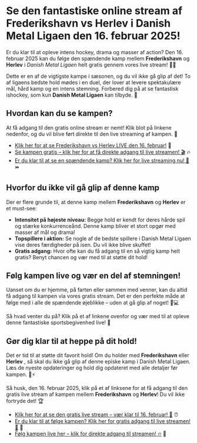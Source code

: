 # Se den fantastiske online stream af Frederikshavn vs Herlev i Danish Metal Ligaen den 16. februar 2025!

Er du klar til at opleve intens hockey, drama og masser af action? Den 16. februar 2025 kan du følge den spændende kamp mellem **Frederikshavn** og **Herlev** i _Danish Metal Ligaen_ helt gratis gennem vores live stream! 🏒🔥

Dette er en af de vigtigste kampe i sæsonen, og du vil ikke gå glip af det! To af ligaens bedste hold mødes i en duel, der lover at levere spektakulære mål, hård kamp og en intens stemning. Forbered dig på at se fantastisk ishockey, som kun **Danish Metal Ligaen** kan tilbyde. 🌟

## Hvordan kan du se kampen?

At få adgang til den gratis online stream er nemt! Klik blot på linkene nedenfor, og du vil blive ført direkte til den live streaming af kampen. 🎥

- [Klik her for at se Frederikshavn vs Herlev LIVE den 16. februar!](https://tinyurl.com/livestreamfreeo?st=Frederikshavn+vs+Herlev&si=ghc) 📅
- [Se kampen gratis – klik her for at få direkte adgang til live streamen! 🎬](https://tinyurl.com/livestreamfreeo?st=Frederikshavn+vs+Herlev&si=ghc) 🔥
- [Er du klar til at se en spændende kamp? Klik her for live streaming nu! 🏒](https://tinyurl.com/livestreamfreeo?st=Frederikshavn+vs+Herlev&si=ghc) ⏩

## Hvorfor du ikke vil gå glip af denne kamp

Der er flere grunde til, at denne kamp mellem **Frederikshavn** og **Herlev** er et must-see:

- **Intensitet på højeste niveau:** Begge hold er kendt for deres hårde spil og stærke konkurrenceånd. Denne kamp bliver et stort opgør med masser af mål og drama!
- **Topspillere i aktion:** Se nogle af de bedste spillere i Danish Metal Ligaen vise deres færdigheder på isen. Du vil ikke blive skuffet!
- **Gratis adgang:** Hvor ofte kan du få adgang til en så vigtig kamp helt gratis? Benyt chancen og vær med til at støtte dit hold!

## Følg kampen live og vær en del af stemningen!

Uanset om du er hjemme, på farten eller sammen med venner, kan du altid få adgang til kampen via vores gratis stream. Det er den perfekte måde at følge med i alle de spændende øjeblikke – uden at gå glip af noget! 📱💻

Så hvad venter du på? Klik på et af linkene ovenfor og vær med til at opleve denne fantastiske sportsbegivenhed live! 🎉

## Gør dig klar til at heppe på dit hold!

Det er tid til at støtte dit favorit hold! Om du holder med **Frederikshavn** eller **Herlev** , så skal du ikke gå glip af denne episke kamp i Danish Metal Ligaen. Læs de nyeste opdateringer og hold dig opdateret med alle detaljer før kampen. 🎤⚡

Så husk, den 16. februar 2025, klik på et af linksene for at få adgang til den gratis live stream af kampen mellem **Frederikshavn** og **Herlev**! Du vil ikke fortryde det! 🏆

- [Klik her for at se den gratis live stream – vær klar til 16. februar! 🎥](https://tinyurl.com/livestreamfreeo?st=Frederikshavn+vs+Herlev&si=ghc) ⏰
- [Er du klar til at følge kampen? Klik her for gratis adgang til live streamen! 🏒](https://tinyurl.com/livestreamfreeo?st=Frederikshavn+vs+Herlev&si=ghc) 🚨
- [Følg kampen live her – klik for direkte adgang til streamen! 🔥](https://tinyurl.com/livestreamfreeo?st=Frederikshavn+vs+Herlev&si=ghc) 📱

